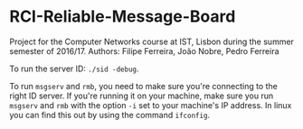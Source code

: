 # RCI-Reliable-Message-Board
Project for the Computer Networks course at IST, Lisbon during the summer semester of 2016/17.
Authors: Filipe Ferreira, João Nobre, Pedro Ferreira


To run the server ID: `./sid -debug`.

To run `msgserv` and `rmb`, you need to make sure you're connecting to the right ID server. If you're running it on your machine, make sure you run `msgserv` and `rmb` with the option `-i` set to your machine's IP address. In linux you can find this out by using the command `ifconfig`.

